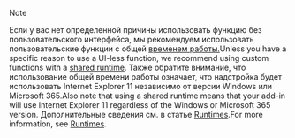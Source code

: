 >[!NOTE]
> <span data-ttu-id="9b959-101">Если у вас нет определенной причины использовать функцию без пользовательского интерфейса, мы рекомендуем использовать пользовательские функции с общей [временем работы.](../develop/configure-your-add-in-to-use-a-shared-runtime.md)</span><span class="sxs-lookup"><span data-stu-id="9b959-101">Unless you have a specific reason to use a UI-less function, we recommend using custom functions with a [shared runtime](../develop/configure-your-add-in-to-use-a-shared-runtime.md).</span></span> <span data-ttu-id="9b959-102">Также обратите внимание, что использование общей времени работы означает, что надстройка будет использовать Internet Explorer 11 независимо от версии Windows или Microsoft 365.</span><span class="sxs-lookup"><span data-stu-id="9b959-102">Also note that using a shared runtime means that your add-in will use Internet Explorer 11 regardless of the Windows or Microsoft 365 version.</span></span> <span data-ttu-id="9b959-103">Дополнительные сведения см. в статье [Runtimes](../reference/manifest/runtimes.md).</span><span class="sxs-lookup"><span data-stu-id="9b959-103">For more information, see [Runtimes](../reference/manifest/runtimes.md).</span></span>